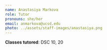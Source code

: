 ```yaml
---
name: Anastasiya Markova
role: Tutor
pronouns: she/her
email: anmarkova@ucsd.edu
photo: ../assets/staff-images/anastasiya.png
---
```

**Classes tutored**: DSC 10, 20